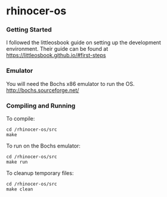 # rhinocer-os

### Getting Started
I followed the littleosbook guide on setting up the development environment. Their guide can be found at https://littleosbook.github.io/#first-steps

### Emulator
You will need the Bochs x86 emulator to run the OS.
http://bochs.sourceforge.net/

### Compiling and Running

To compile:
```
cd /rhinocer-os/src
make
```

To run on the Bochs emulator:
```
cd /rhinocer-os/src
make run
```

To cleanup temporary files:
```
cd /rhinocer-os/src
make clean
```
